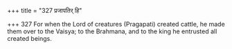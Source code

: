 +++
title = "327 प्रजापतिर् हि"

+++
327	For when the Lord of creatures (Pragapati) created cattle, he made them over to the Vaisya; to the Brahmana, and to the king he entrusted all created beings.